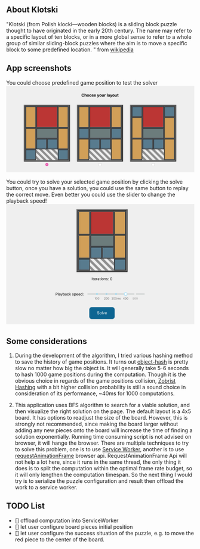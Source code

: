 ## About Klotski

"Klotski (from Polish klocki—wooden blocks) is a sliding block puzzle thought to have originated in the early 20th century. The name may refer to a specific layout of ten blocks, or in a more global sense to refer to a whole group of similar sliding-block puzzles where the aim is to move a specific block to some predefined location. " from [wikipedia](https://en.wikipedia.org/wiki/Klotski)

## App screenshots

You could choose predefined game position to test the solver
![Game layouts](https://github.com/cedricoode/klotski-app/blob/master/public/layouts.png)

You could try to solve your selected game position by clicking the solve button, once you have a solution, you could use the same button to replay the correct move.
Even better you could use the slider to change the playback speed!
![Game operation](https://github.com/cedricoode/klotski-app/blob/master/public/solver.png)

## Some considerations

1. During the development of the algorithm, I tried various hashing method to save the history of game positions. It turns out [object-hash](https://www.npmjs.com/package/object-hash) is pretty slow no matter how big the object is. It will generally take 5-6 seconds to hash 1000 game positions during the computation. Though it is the obvious choice in regards of the game positions collision, [Zobrist Hashing](https://en.wikipedia.org/wiki/Zobrist_hashing) with a bit higher collision probability is still a sound choice in consideration of its performance, ~40ms for 1000 computations.

2. This application uses BFS algorithm to search for a viable solution, and then visualize the right solution on the page. The default layout is a 4x5 board. It has options to readjust the size of the board. However, this is strongly not recommended, since making the board larger without adding any new pieces onto the board will increase the time of finding a solution exponentially. Running time consuming script is not advised on browser, it will hange the browser. There are multiple techniques to try to solve this problem, one is to use [Service Worker](https://developer.mozilla.org/en-US/docs/Web/API/ServiceWorker), another is to use [requestAnimationFrame](https://developer.mozilla.org/en-US/docs/Web/API/window/requestAnimationFrame) browser api.
   RequestAnimationFrame Api will not help a lot here, since it runs in the same thread, the only thing it does is to split the computation within the optimal frame rate budget, so it will only lengthen the computation timespan.
   So the next thing I would try is to serialize the puzzle configuration and result then offload the work to a service worker.

## TODO List

- [] offload computation into ServiceWorker
- [] let user configure board pieces initial position
- [] let user configure the success situation of the puzzle, e.g. to move the red piece to the center of the board.
